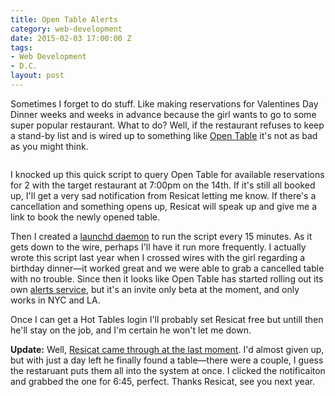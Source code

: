 ```yaml
---
title: Open Table Alerts
category: web-development
date: 2015-02-03 17:00:00 Z
tags:
- Web Development
- D.C.
layout: post
---
```

Sometimes I forget to do stuff. Like making reservations for Valentines Day Dinner weeks and weeks in advance because the girl wants to go to some super popular restaurant. What to do? Well, if the restaurant refuses to keep a stand-by list and is wired up to something like <a href="http://opentable.com">Open Table</a> it's not as bad as you might think.

<img src="/images/resicat.jpg" alt="">

I knocked up this quick script to query Open Table for available reservations for 2 with the target restaurant at 7:00pm on the 14th. If it's still all booked up, I'll get a very sad notification from Resicat letting me know. If there's a cancellation and something opens up, Resicat will speak up and give me a link to book the newly opened table.

<!--more-->

Then I created a <a href="http://en.wikipedia.org/wiki/Launchd">launchd daemon</a> to run the script every 15 minutes. As it gets down to the wire, perhaps I'll have it run more frequently. I actually wrote this script last year when I crossed wires with the girl regarding a birthday dinner—it worked great and we were able to grab a cancelled table with no trouble. Since then it looks like Open Table has started rolling out its own <a href="http://alerts.opentable.com/login">alerts service</a>, but it's an invite only beta at the moment, and only works in NYC and LA.


Once I can get a Hot Tables login I'll probably set Resicat free but untill then he'll stay on the job, and I'm certain he won't let me down.

<strong>Update:</strong> Well, <a href="http://twitter.com/BryanSchuetz/status/566346541557121025/photo/1">Resicat came through at the last moment</a>. I'd almost given up, but with just a day left he finally found a table—there were a couple, I guess the restaruant puts them all into the system at once. I clicked the notificaiton and grabbed the one for 6:45, perfect. Thanks Resicat, see you next year.
